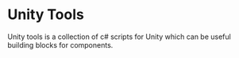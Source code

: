 # Unity Tools

Unity tools is a collection of c# scripts for Unity which can be useful building blocks for components.  
